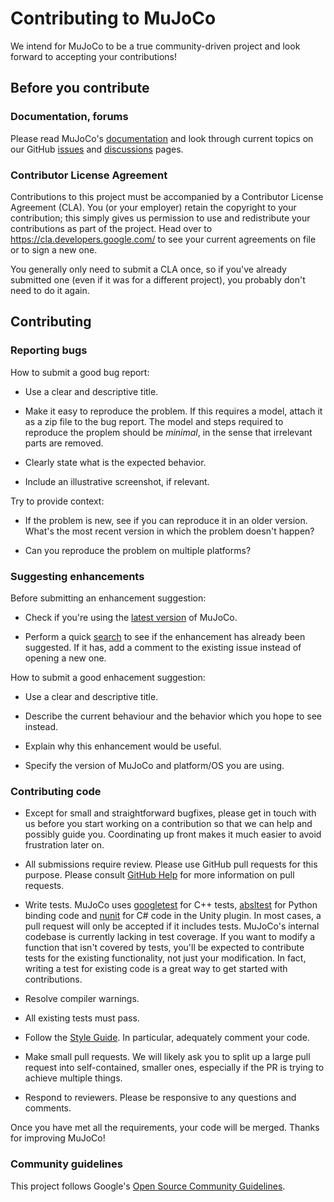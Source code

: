 # Contributing to MuJoCo

We intend for MuJoCo to be a true community-driven project and look forward to
accepting your contributions!

## Before you contribute

### Documentation, forums

Please read MuJoCo's [documentation](https://mujoco.readthedocs.io) and look
through current topics on our GitHub
[issues](https://github.com/deepmind/mujoco/issues) and
[discussions](https://github.com/deepmind/mujoco/discussions) pages.

### Contributor License Agreement

Contributions to this project must be accompanied by a Contributor License
Agreement (CLA). You (or your employer) retain the copyright to your
contribution; this simply gives us permission to use and redistribute your
contributions as part of the project. Head over to
<https://cla.developers.google.com/> to see your current agreements on file or
to sign a new one.

You generally only need to submit a CLA once, so if you've already submitted one
(even if it was for a different project), you probably don't need to do it
again.

## Contributing

### Reporting bugs

How to submit a good bug report:

- Use a clear and descriptive title.

- Make it easy to reproduce the problem. If this requires a model, attach it as
a zip file to the bug report. The model and steps required to reproduce the
proplem should be *minimal*, in the sense that irrelevant parts are
removed.

- Clearly state what is the expected behavior.

- Include an illustrative screenshot, if relevant.

Try to provide context:

- If the problem is new, see if you can reproduce it in an older version.
What's the most recent version in which the problem doesn't happen?

- Can you reproduce the problem on multiple platforms?

### Suggesting enhancements

Before submitting an enhancement suggestion:

- Check if you're using the [latest
version](https://github.com/deepmind/mujoco/releases/latest) of MuJoCo.

- Perform a quick [search](https://github.com/deepmind/mujoco/issues) to see if
the enhancement has already been suggested. If it has, add a comment to the
existing issue instead of opening a new one.

How to submit a good enhacement suggestion:

- Use a clear and descriptive title.

- Describe the current behaviour and the behavior which you hope to see instead.

- Explain why this enhancement would be useful.

- Specify the version of MuJoCo and platform/OS you are using.

### Contributing code

- Except for small and straightforward bugfixes, please get in touch with us
before you start working on a contribution so that we can help and possibly
guide you. Coordinating up front makes it much easier to avoid frustration later
on.

- All submissions require review. Please use GitHub pull requests for this
purpose. Please consult
[GitHub Help](https://help.github.com/articles/about-pull-requests/) for more
information on pull requests.

- Write tests. MuJoCo uses [googletest](https://github.com/google/googletest)
for C++ tests, [absltest](https://abseil.io/docs/python/guides/testing) for
Python binding code and [nunit](https://nunit.org/) for C# code in the Unity
plugin. In most cases, a pull request will only be accepted if it includes
tests. MuJoCo's internal codebase is currently lacking in test coverage. If you
want to modify a function that isn't covered by tests, you'll be expected to
contribute tests for the existing functionality, not just your modification. In
fact, writing a test for existing code is a great way to get started with
contributions.

- Resolve compiler warnings.

- All existing tests must pass.

- Follow the [Style Guide](./STYLEGUIDE.md). In particular, adequately comment
your code.

- Make small pull requests. We will likely ask you to split up a large pull
request into self-contained, smaller ones, especially if the PR is trying to
achieve multiple things.

- Respond to reviewers. Please be responsive to any questions and comments.

Once you have met all the requirements, your code will be merged.
Thanks for improving MuJoCo!



### Community guidelines

This project follows Google's
[Open Source Community Guidelines](https://opensource.google/conduct/).
